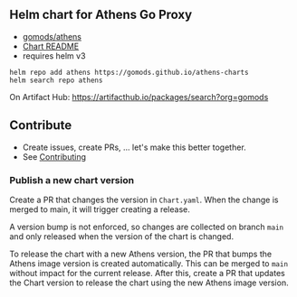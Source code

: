 ## Helm chart for Athens Go Proxy
* [gomods/athens](https://github.com/gomods/athens)
* [Chart README](charts/athens-proxy/README.md)
* requires helm v3

```shell script
helm repo add athens https://gomods.github.io/athens-charts
helm search repo athens
```

On Artifact Hub: https://artifacthub.io/packages/search?org=gomods

## Contribute
* Create issues, create PRs, ... let's make this better together.
* See [Contributing](CONTRIBUTING.md)

### Publish a new chart version
Create a PR that changes the version in `Chart.yaml`. When the change is merged to main, it will trigger creating a release.

A version bump is not enforced, so changes are collected on branch `main` and only released when the version of 
the chart is changed.

To release the chart with a new Athens version, the PR that bumps the Athens image version is created automatically.
This can be merged to `main` without impact for the current release. After this, create a PR that updates the Chart
version to release the chart using the new Athens image version.
